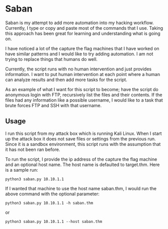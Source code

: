 # Saban

Saban is my attempt to add more automation into my hacking workflow. Currently, I type or copy and paste most of the commands that I use. Taking this approach has been great for learning and understanding what is going on.

I have noticed a lot of the capture the flag machines that I have worked on have similar patterns and I would like to try adding automation. I am not trying to replace things that humans do well.

Currently, the script runs with no human intervention and just provides information. I want to put human intervention at each point where a human can analyze results and then add more tasks for the script.

As an example of what I want for this script to become; have the script do anonymous login with FTP, recursively list the files and their contents. If the files had any information like a possible username, I would like to a task that brute forces FTP and SSH with that username.

## Usage

I run this script from my attack box which is running Kali Linux. When I start up the attack box it does not save files or settings from the previous run. Since it is a sandbox environment, this script runs with the assumption that it has not been ran before.

To run the script, I provide the ip address of the capture the flag machine and an optional host name. The host name is defaulted to target.thm. Here is a sample run:

`python3 saban.py 10.10.1.1`

If I wanted that machine to use the host name saban.thm, I would run the above command with the optional parameter:

`python3 saban.py 10.10.1.1 -h saban.thm`

or

`python3 saban.py 10.10.1.1 --host saban.thm`
